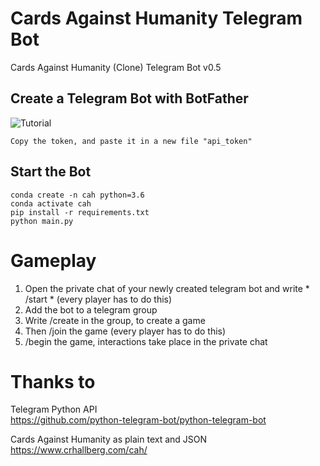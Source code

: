 # Cards Against Humanity Telegram Bot
Cards Against Humanity (Clone) Telegram Bot v0.5

## Create a Telegram Bot with BotFather
![Tutorial](https://miro.medium.com/max/800/1*-crLu3bHbIYx3kJ0nOomtw.gif)
    
    Copy the token, and paste it in a new file "api_token"
    
## Start the Bot

    conda create -n cah python=3.6
    conda activate cah
    pip install -r requirements.txt
    python main.py
    

# Gameplay

1.  Open the private chat of your newly created telegram bot and write * /start * (every player has to do this)
2.  Add the bot to a telegram group
3.  Write /create in the group, to create a game
4.  Then /join the game (every player has to do this)
5.  /begin the game, interactions take place in the private chat

# Thanks to
    
Telegram Python API  
https://github.com/python-telegram-bot/python-telegram-bot
    
Cards Against Humanity as plain text and JSON  
https://www.crhallberg.com/cah/
